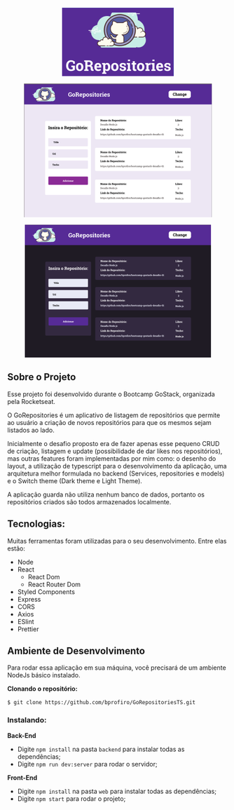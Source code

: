 <p align="center">
  <img src="https://github.com/bprofiro/assets/blob/master/GOREPOLOGO.png" />
</p>

<p align="center">
  <img src="https://github.com/bprofiro/assets/blob/master/GOREPODARK.png" />
</p>

<p align="center">
  <img src="https://github.com/bprofiro/assets/blob/master/GOREPODARK2.png" />
</p>

## Sobre o Projeto

  Esse projeto foi desenvolvido durante o Bootcamp GoStack, organizada pela Rocketseat.

  O GoRepositories é um aplicativo de listagem de repositórios que permite ao usuário a criação de novos repositórios para que os mesmos sejam listados ao lado.

  Inicialmente o desafio proposto era de fazer apenas esse pequeno CRUD de criação, listagem e update (possibilidade de dar likes nos repositórios), mas outras features foram implementadas por mim como: o desenho do layout, a utilização de typescript para o desenvolvimento da aplicação, uma arquitetura melhor formulada no backend (Services, repositories e models) e o Switch theme (Dark theme e Light Theme).
  
  A aplicação guarda não utiliza nenhum banco de dados, portanto os repositórios criados são todos armazenados localmente.


## Tecnologias:
  Muitas ferramentas foram utilizadas para o seu desenvolvimento. Entre elas estão:

- Node
- React
  - React Dom
  - React Router Dom
- Styled Components
- Express
- CORS
- Axios
- ESlint
- Prettier

## Ambiente de Desenvolvimento

  Para rodar essa aplicação em sua máquina, você precisará de um ambiente NodeJs básico instalado.

**Clonando o repositório:**

```
$ git clone https://github.com/bprofiro/GoRepositoriesTS.git
```

### Instalando:

**Back-End**

- Digite `npm install` na pasta `backend` para instalar todas as dependências;
- Digite `npm run dev:server` para rodar o servidor;

**Front-End** 

- Digite `npm install` na pasta `web` para instalar todas as dependências;
- Digite `npm start` para rodar o projeto;

